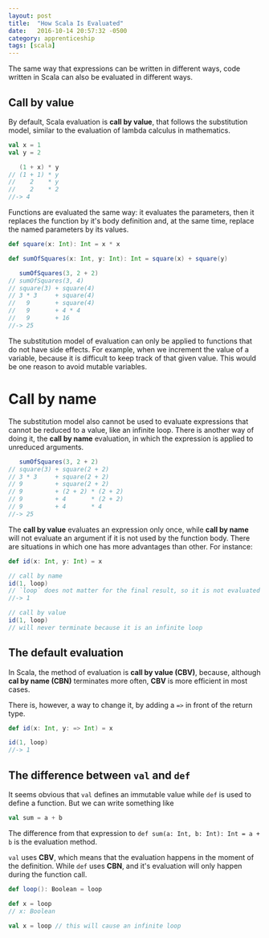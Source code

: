 ```yaml
---
layout: post
title:  "How Scala Is Evaluated"
date:   2016-10-14 20:57:32 -0500
category: apprenticeship
tags: [scala]
---
```


The same way that expressions can be written in different ways, code written in Scala can also be evaluated in different ways. <!--more-->

## Call by value

By default, Scala evaluation is **call by value**, that follows the substitution model, similar to the evaluation of lambda calculus in mathematics.

```scala
val x = 1
val y = 2

   (1 + x) * y
// (1 + 1) * y
//    2    * y
//    2    * 2
//-> 4
```

Functions are evaluated the same way: it evaluates the parameters, then it replaces the function by it's body definition and, at the same time, replace the named parameters by its values.

```scala
def square(x: Int): Int = x * x

def sumOfSquares(x: Int, y: Int): Int = square(x) + square(y)

   sumOfSquares(3, 2 + 2)
// sumOfSquares(3, 4)
// square(3) + square(4)
// 3 * 3     + square(4)
//   9       + square(4)
//   9       + 4 * 4
//   9       + 16
//-> 25
```

The substitution model of evaluation can only be applied to functions that do not have side effects. For example, when we increment the value of a variable, because it is difficult to keep track of that given value. This would be one reason to avoid mutable variables.

# Call by name

The substitution model also cannot be used to evaluate expressions that cannot be reduced to a value, like an infinite loop. There is another way of doing it, the **call by name** evaluation, in which the expression is applied to unreduced arguments.

```scala
   sumOfSquares(3, 2 + 2)
// square(3) + square(2 + 2)
// 3 * 3     + square(2 + 2)
// 9         + square(2 + 2)
// 9         + (2 + 2) * (2 + 2)
// 9         + 4       * (2 + 2)
// 9         + 4       * 4
//-> 25
```

The **call by value** evaluates an expression only once, while **call by name** will not evaluate an argument if it is not used by the function body. There are situations in which one has more advantages than other. For instance:

```scala
def id(x: Int, y: Int) = x

// call by name
id(1, loop)
// `loop` does not matter for the final result, so it is not evaluated
//-> 1

// call by value
id(1, loop)
// will never terminate because it is an infinite loop
```

## The default evaluation

In Scala, the method of evaluation is **call by value (CBV)**, because, although **cal by name (CBN)** terminates more often, **CBV** is more efficient in most cases.

There is, however, a way to change it, by adding a `=>` in front of the return type.

```scala
def id(x: Int, y: => Int) = x

id(1, loop)
//-> 1
```  

## The difference between `val` and `def`

It seems obvious that `val` defines an immutable value while `def` is used to define a function. But we can write something like

```scala
val sum = a + b
```

The difference from that expression to `def sum(a: Int, b: Int): Int = a + b` is the evaluation method.

`val` uses **CBV**, which means that the evaluation happens in the moment of the definition. While `def` uses **CBN**, and it's evaluation will only happen during the function call.

```scala
def loop(): Boolean = loop

def x = loop
// x: Boolean

val x = loop // this will cause an infinite loop
```
